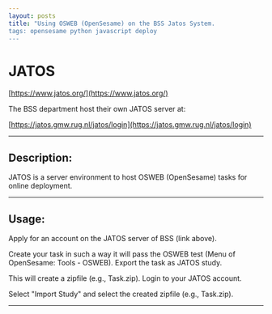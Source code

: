 ```yaml
---
layout: posts
title: "Using OSWEB (OpenSesame) on the BSS Jatos System. 
tags: opensesame python javascript deploy
---
```


# JATOS

[https://www.jatos.org/](https://www.jatos.org/)

The BSS department host their own JATOS server at:

[https://jatos.gmw.rug.nl/jatos/login](https://jatos.gmw.rug.nl/jatos/login)

---
## Description:

JATOS is a server environment to host OSWEB (OpenSesame) tasks for online deployment.

---
## Usage:
Apply for an account on the JATOS server of BSS (link above).

Create your task in such a way it will pass the OSWEB test (Menu of OpenSesame: Tools - OSWEB). Export the task as JATOS study.

This will create a zipfile (e.g., Task.zip). Login to your JATOS account. 

Select "Import Study" and select the created zipfile (e.g., Task.zip).





---
